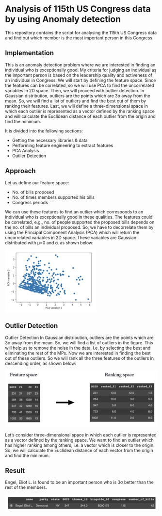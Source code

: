 # Analysis of 115th US Congress data by using Anomaly detection

This repository contains the script for analysing the 115th US Congress data and find out which member is the most important person in this Congress.

## Implementation
This is an anomaly detection problem where we are interested in finding an individual who is exceptionally good. My criteria for judging an individual
as the important person is based on the leadership quality and activeness of an individual in Congress. We will start by defining the feature space. 
Since the features can be correlated, so we will use PCA to find the uncorrelated variables in 2D space. Then, we will proceed with outlier detection. 
In Gaussian distribution, outliers are the points which are 3σ away from the mean. So, we will find a list of outliers and find the best out of them by 
ranking their features. Last, we will define a three-dimensional space in which each outlier is represented as a vector defined by the ranking space and 
will calculate the Euclidean distance of each outlier from the origin and find the minimum.

It is divided into the following sections:

* Getting the necessary libraries & data
* Performing feature engineering to extract features
* PCA Analysis
* Outlier Detection

## Approach
Let us define our feature space:
* No. of bills proposed
* No. of times members supported his bills
* Congress periods

We can use these features to find an outlier which corresponds to an individual who is exceptionally good in these qualities. The features could be correlated, 
e.g., no. of people supported the proposed bills depends on the no. of bills an individual proposed. So, we have to decorrelate them by using the Principal 
Component Analysis (PCA) which will return the uncorrelated variables in 2D space. These variables are Gaussian distributed with µ=0 and σ, as shown below:

<img src="img/img1.png" width="300">


## Outlier Detection
Outlier Detection
In Gaussian distribution, outliers are the points which are 3σ away from the mean. So, we will find a list of outliers in the figure. 
This will help us to remove the noise in the data, i.e. by selecting the best and eliminating the rest of the MPs. Now we are interested in finding 
the best out of these outliers. So we will rank all the three features of the outliers in descending order, as shown below:

<img src="img/img2.png" width="600">

Let’s consider three-dimensional space in which each outlier is represented as a vector defined by the ranking space. We want to find an outlier which has 
higher ranking among others, i.e. a vector which is closer to the origin. So, we will calculate the Euclidean distance of each vector from the origin and 
find the minimum.


## Result
Engel, Eliot L. is found to be an important person who is 3σ better than the rest of the members.

<img src="img/img3.png" width="700">




